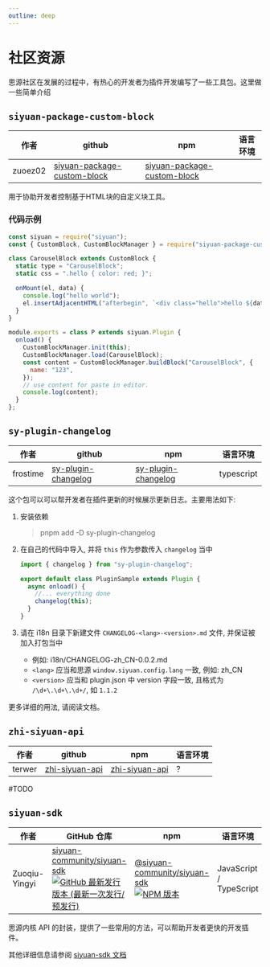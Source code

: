 ```yaml
---
outline: deep
---
```


# 社区资源

思源社区在发展的过程中，有热心的开发者为插件开发编写了一些工具包。这里做一些简单介绍

## `siyuan-package-custom-block`

| 作者    | github                                                                                | npm                                                                                      | 语言环境 |
| ------- | ------------------------------------------------------------------------------------- | ---------------------------------------------------------------------------------------- | -------- |
| zuoez02 | [siyuan-package-custom-block](https://github.com/zuoez02/siyuan-package-custom-block) | [siyuan-package-custom-block](https://www.npmjs.com/package/siyuan-package-custom-block) |          |

用于协助开发者控制基于HTML块的自定义块工具。

### 代码示例

```javascript
const siyuan = require("siyuan");
const { CustomBlock, CustomBlockManager } = require("siyuan-package-custom-block");

class CarouselBlock extends CustomBlock {
  static type = "CarouselBlock";
  static css = ".hello { color: red; }";

  onMount(el, data) {
    console.log("hello world");
    el.insertAdjacentHTML("afterbegin", `<div class="hello">hello ${data.name}</div>`);
  }
}

module.exports = class P extends siyuan.Plugin {
  onload() {
    CustomBlockManager.init(this);
    CustomBlockManager.load(CarouselBlock);
    const content = CustomBlockManager.buildBlock("CarouselBlock", {
      name: "123",
    });
    // use content for paste in editor.
    console.log(content);
  }
};
```

## `sy-plugin-changelog`

| 作者     | github                                                                 | npm                                                                      | 语言环境   |
| -------- | ---------------------------------------------------------------------- | ------------------------------------------------------------------------ | ---------- |
| frostime | [sy-plugin-changelog](https://github.com/frostime/sy-plugin-changelog) | [sy-plugin-changelog](https://www.npmjs.com/package/sy-plugin-changelog) | typescript |

这个包可以可以帮开发者在插件更新的时候展示更新日志。主要用法如下:

1. 安装依赖

   > pnpm add -D sy-plugin-changelog

2. 在自己的代码中导入, 并将 `this` 作为参数传入 `changelog` 当中

   ```ts
   import { changelog } from "sy-plugin-changelog";

   export default class PluginSample extends Plugin {
     async onload() {
       //... everything done
       changelog(this);
     }
   }
   ```

3. 请在 i18n 目录下新建文件 `CHANGELOG-<lang>-<version>.md` 文件, 并保证被加入打包当中

   - 例如: i18n/CHANGELOG-zh_CN-0.0.2.md
   - `<lang>` 应当和思源 `window.siyuan.config.lang` 一致, 例如: zh_CN
   - `<version>` 应当和 plugin.json 中 version 字段一致, 且格式为 `/\d+\.\d+\.\d+/`, 如 `1.1.2`

更多详细的用法, 请阅读文档。

## `zhi-siyuan-api`

| 作者   | github                                          | npm                                                            | 语言环境 |
| ------ | ----------------------------------------------- | -------------------------------------------------------------- | -------- |
| terwer | [zhi-siyuan-api](https://github.com/terwer/zhi) | [zhi-siyuan-api](https://www.npmjs.com/package/zhi-siyuan-api) | ?        |

#TODO

## `siyuan-sdk`

| 作者          | GitHub 仓库                                                                                                                                                                                                                                                                                                              | npm                                                                                                                                                                                                                                                                        | 语言环境                |
| ------------- | ------------------------------------------------------------------------------------------------------------------------------------------------------------------------------------------------------------------------------------------------------------------------------------------------------------------------ | -------------------------------------------------------------------------------------------------------------------------------------------------------------------------------------------------------------------------------------------------------------------------- | ----------------------- |
| Zuoqiu-Yingyi | [siyuan-community/siyuan-sdk](https://github.com/siyuan-community/siyuan-sdk)<br/>[![GitHub 最新发行版本 (最新一次发行/预发行)](https://img.shields.io/github/v/release/siyuan-community/siyuan-sdk?include_prereleases&style=flat-square)](https://github.com/Zuoqiu-Yingyi/siyuan-plugin-custom-fonts/releases/latest) | [@siyuan-community/siyuan-sdk](https://www.npmjs.com/package/@siyuan-community/siyuan-sdk)<br/>[![NPM 版本](https://img.shields.io/npm/v/%40siyuan-community/siyuan-sdk?style=flat-square)](https://www.npmjs.com/package/@siyuan-community/siyuan-sdk?activeTab=versions) | JavaScript / TypeScript |

思源内核 API 的封装，提供了一些常用的方法，可以帮助开发者更快的开发插件。

其他详细信息请参阅 [siyuan-sdk 文档](/zh-Hans/reference/community/siyuan-sdk/)
